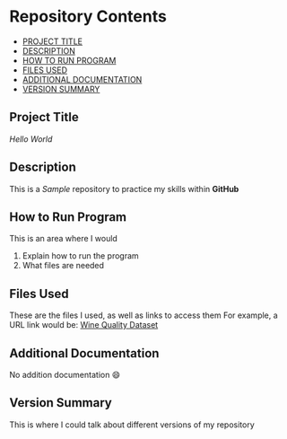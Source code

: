 # Repository Contents 
- [PROJECT TITLE](#Project-Title)
- [DESCRIPTION](#Description)
- [HOW TO RUN PROGRAM](#How-to-Run-Program)
- [FILES USED](#Files-Used)
- [ADDITIONAL DOCUMENTATION](#Additional-Documentation)
- [VERSION SUMMARY](#Version-Summary)
## Project Title
*Hello World*
## Description
This is a *Sample* repository to practice my skills within **GitHub**
## How to Run Program
This is an area where I would
1. Explain how to run the program
2. What files are needed
## Files Used
These are the files I used, as well as links to access them
For example, a URL link would be: [Wine Quality Dataset](http://archive.ics.uci.edu/ml/datasets/Wine+Quality)
## Additional Documentation
No addition documentation 😄
## Version Summary
This is where I could talk about different versions of my repository
